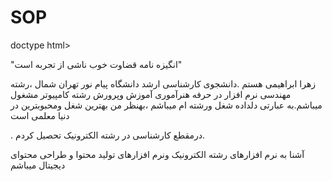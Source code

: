 # SOP
doctype html>

"انگيزه نامه قضاوت خوب ناشی از تجربه است"

زهرا ابراهیمی هستم .دانشجوی کارشناسی ارشد دانشگاه پیام نور تهران شمال ،رشته مهندسی نرم افزار
در حرفه هنرآموری آموزش وپرورش رشته کامپیوتر مشغول میباشم.به عبارتی دلداده شغل ورشته ام میباشم ،بهنظر من بهترین شغل ومحبوبترین در دنیا معلمی است

. درمقطع کارشناسی در رشته الکترونیک تحصیل کردم.

آشنا به نرم افزارهای رشته الکترونیک ونرم افزارهای تولید محتوا و طراحی محتوای دیجیتال میباشم


 
